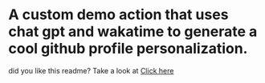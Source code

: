 # A custom demo action that uses chat gpt and wakatime to generate a cool github profile personalization.

<!--START_SECTION:chatgptme-->
<!--END_SECTION:chatgptme-->

did you like this readme? Take a look at <a href='https://github.com/brutalzinn/action-chatgpt-me'>Click here</a>